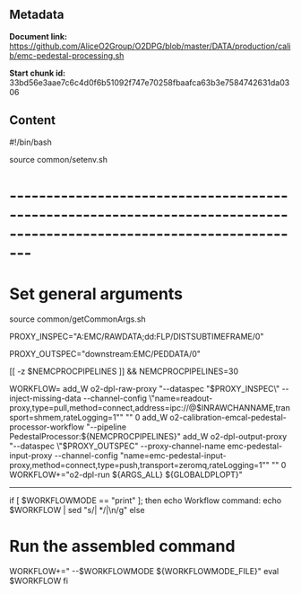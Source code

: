 ## Metadata

**Document link:** https://github.com/AliceO2Group/O2DPG/blob/master/DATA/production/calib/emc-pedestal-processing.sh

**Start chunk id:** 33bd56e3aae7c6c4d0f6b51092f747e70258fbaafca63b3e7584742631da0306

## Content

#!/bin/bash

source common/setenv.sh

# ---------------------------------------------------------------------------------------------------------------------
# Set general arguments
source common/getCommonArgs.sh

PROXY_INSPEC="A:EMC/RAWDATA;dd:FLP/DISTSUBTIMEFRAME/0"

PROXY_OUTSPEC="downstream:EMC/PEDDATA/0"

[[ -z $NEMCPROCPIPELINES ]] && NEMCPROCPIPELINES=30

WORKFLOW=
add_W o2-dpl-raw-proxy "--dataspec \"$PROXY_INSPEC\" --inject-missing-data --channel-config \"name=readout-proxy,type=pull,method=connect,address=ipc://@$INRAWCHANNAME,transport=shmem,rateLogging=1\"" "" 0
add_W o2-calibration-emcal-pedestal-processor-workflow "--pipeline PedestalProcessor:${NEMCPROCPIPELINES}"
add_W o2-dpl-output-proxy "--dataspec \"$PROXY_OUTSPEC\" --proxy-channel-name emc-pedestal-input-proxy --channel-config \"name=emc-pedestal-input-proxy,method=connect,type=push,transport=zeromq,rateLogging=1\"" "" 0
WORKFLOW+="o2-dpl-run ${ARGS_ALL} ${GLOBALDPLOPT}"

---

if [ $WORKFLOWMODE == "print" ]; then
  echo Workflow command:
  echo $WORKFLOW | sed "s/| */|\n/g"
else
  # Run the assembled command
  WORKFLOW+=" --$WORKFLOWMODE ${WORKFLOWMODE_FILE}"
  eval $WORKFLOW
fi